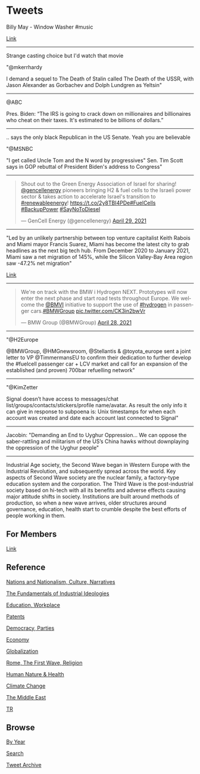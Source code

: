 # Tweets

Billy May - Window Washer \#music

[Link](https://youtu.be/13xUU9GbMFc)

---

Strange casting choice but I'd watch that movie

"@mkerrhardy

I demand a sequel to The Death of Stalin called The Death of the USSR,
with Jason Alexander as Gorbachev and Dolph Lundgren as Yeltsin"

---

@ABC

Pres. Biden: “The IRS is going to crack down on millionaires and
billionaires who cheat on their taxes. It's estimated to be billions
of dollars.”

---

.. says the only black Republican in the US Senate. Yeah you are
believable

"@MSNBC

"I get called Uncle Tom and the N word by progressives" Sen. Tim Scott
says in GOP rebuttal of President Biden's address to Congress"

---

<blockquote class="twitter-tweet"><p lang="en" dir="ltr">Shout out to the Green Energy Association of Israel for sharing! <a href="https://twitter.com/gencellenergy?ref_src=twsrc%5Etfw">@gencellenergy</a> pioneers bringing H2 &amp; fuel cells to the Israeli power sector &amp; takes action to accelerate Israel&#39;s transition to <a href="https://twitter.com/hashtag/renewableenergy?src=hash&amp;ref_src=twsrc%5Etfw">#renewableenergy</a>! <a href="https://t.co/2y8TBI4PDe">https://t.co/2y8TBI4PDe</a><a href="https://twitter.com/hashtag/FuelCells?src=hash&amp;ref_src=twsrc%5Etfw">#FuelCells</a> <a href="https://twitter.com/hashtag/BackupPower?src=hash&amp;ref_src=twsrc%5Etfw">#BackupPower</a> <a href="https://twitter.com/hashtag/SayNoToDiesel?src=hash&amp;ref_src=twsrc%5Etfw">#SayNoToDiesel</a></p>&mdash; GenCell Energy (@gencellenergy) <a href="https://twitter.com/gencellenergy/status/1387750763800182788?ref_src=twsrc%5Etfw">April 29, 2021</a></blockquote> <script async src="https://platform.twitter.com/widgets.js" charset="utf-8"></script>

---


"Led by an unlikely partnership between top venture capitalist Keith
Rabois and Miami mayor Francis Suarez, Miami has become the latest
city to grab headlines as the next big tech hub. From December 2020 to
January 2021, Miami saw a net migration of 145%, while the Silicon
Valley-Bay Area region saw -47.2% net migration"

[Link](https://www.movebuddha.com/blog/silicon-valley-miami-migration/)

---

<blockquote class="twitter-tweet"><p lang="en" dir="ltr">We&#39;re on track with the BMW i Hydrogen NEXT. Prototypes will now enter the next phase and start road tests throughout Europe. We welcome the <a href="https://twitter.com/BMVI?ref_src=twsrc%5Etfw">@BMVI</a> initiative to support the use of <a href="https://twitter.com/hashtag/hydrogen?src=hash&amp;ref_src=twsrc%5Etfw">#hydrogen</a> in passenger cars.<a href="https://twitter.com/hashtag/BMWGroup?src=hash&amp;ref_src=twsrc%5Etfw">#BMWGroup</a> <a href="https://t.co/CK3in2bwVr">pic.twitter.com/CK3in2bwVr</a></p>&mdash; BMW Group (@BMWGroup) <a href="https://twitter.com/BMWGroup/status/1387360955567382528?ref_src=twsrc%5Etfw">April 28, 2021</a></blockquote> <script async src="https://platform.twitter.com/widgets.js" charset="utf-8"></script>

---

"@H2Europe

@BMWGroup, @HMGnewsroom, @Stellantis & @toyota_europe sent a joint
letter to VP @TimmermansEU to confirm their dedication to further
develop the \#fuelcell passenger car + LCV market and call for an
expansion of the established (and proven) 700bar refuelling
network"

----

"@KimZetter

Signal doesn’t have access to messages/chat
list/groups/contacts/stickers/profile name/avatar. As result the only
info it can give in response to subpoena is: Unix timestamps for when
each account was created and date each account last connected to
Signal"

---

Jacobin: "Demanding an End to Uyghur Oppression... We can oppose the
saber-rattling and militarism of the US’s China hawks without
downplaying the oppression of the Uyghur people"

---

Industrial Age society, the Second Wave began in Western Europe with
the Industrial Revolution, and subsequently spread across the
world. Key aspects of Second Wave society are the nuclear family, a
factory-type education system and the corporation. The Third Wave is
the post-industrial society based on hi-tech with all its benefits and
adverse effects causing major attitude shifts in society. Institutions
are built around methods of production, so when a new wave arrives,
older structures around governance, education, health start to crumble
despite the best efforts of people working in them.

## For Members

[Link](https://thirdwave-members.herokuapp.com)

## Reference

[Nations and Nationalism, Culture, Narratives](/2013/02/nations-and-nationalism.md)

[The Fundamentals of Industrial Ideologies](/2011/04/fundamentals-of-industrial-ideologies.md)

[Education, Workplace](2017/09/education-workplace.md)

[Patents](/2018/09/patents.md)

[Democracy, Parties](/2016/11/democracy.md)

[Economy](/2018/05/economy.md)

[Globalization](/2018/09/globalization.md)

[Rome, The First Wave, Religion](/2017/12/rome.md)

[Human Nature & Health](/2020/07/human-nature.md)

[Climate Change](/2018/12/climate.md)

[The Middle East](/2019/07/middleeast.md)

[TR](../tr)

## Browse

[By Year](years.md)

[Search](search.html)

[Tweet Archive](/tweets/README.md)



